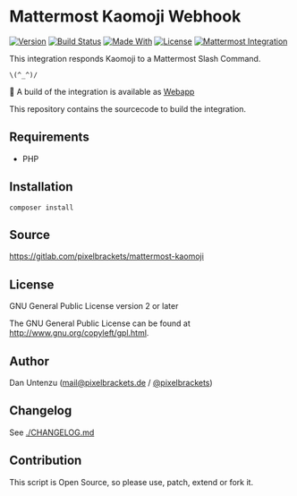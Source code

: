 # Mattermost Kaomoji Webhook

[![Version](https://img.shields.io/packagist/v/pixelbrackets/mattermost-kaomoji.svg?style=flat-square)](https://packagist.org/packages/pixelbrackets/mattermost-kaomoji/)
[![Build Status](https://img.shields.io/gitlab/pipeline/pixelbrackets/mattermost-kaomoji?style=flat-square)](https://gitlab.com/pixelbrackets/mattermost-kaomoji/pipelines)
[![Made With](https://img.shields.io/badge/made_with-php-blue?style=flat-square)](https://gitlab.com/pixelbrackets/mattermost-kaomoji#requirements)
[![License](https://img.shields.io/badge/license-gpl--2.0--or--later-blue.svg?style=flat-square)](https://spdx.org/licenses/GPL-2.0-or-later.html)
[![Mattermost Integration](https://img.shields.io/badge/mattermost-slash_command-blue.svg?style=flat-square)](https://about.mattermost.com/community-applications/)

This integration responds Kaomoji to a Mattermost Slash Command.

    \(^_^)/
 
🚀 A build of the integration is available as [Webapp](https://mattermost-kaomoji.herokuapp.com/)

This repository contains the sourcecode to build the integration.

## Requirements

- PHP

## Installation

`composer install`

## Source

https://gitlab.com/pixelbrackets/mattermost-kaomoji

## License

GNU General Public License version 2 or later

The GNU General Public License can be found at http://www.gnu.org/copyleft/gpl.html.

## Author

Dan Untenzu (<mail@pixelbrackets.de> / [@pixelbrackets](https://pixelbrackets.de))

## Changelog

See [./CHANGELOG.md](CHANGELOG.md)

## Contribution

This script is Open Source, so please use, patch, extend or fork it.
